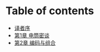 # Table of contents

* [译者序](README.md)
* [第1章 电筒密谈](di-1-zhang-dian-tong-mi-tan.md)
* [第2章 编码与组合](di-2-zhang-bian-ma-yu-zu-he.md)
